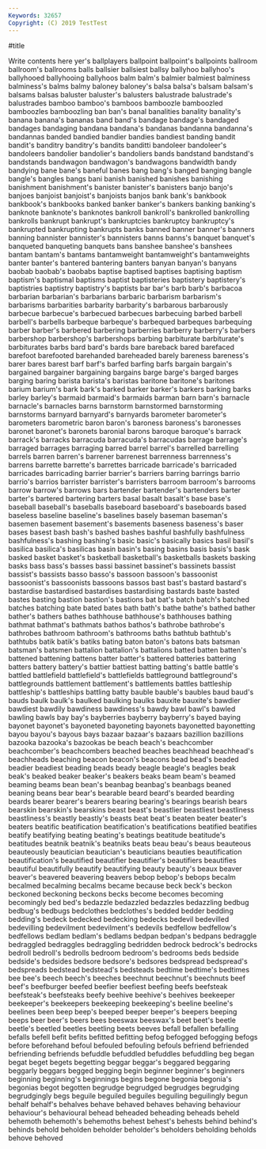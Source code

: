 ```yaml
---
Keywords: 32657
Copyright: (C) 2019 TestTest
---
```


#title

Write contents here
yer's ballplayers ballpoint ballpoint's ballpoints ballroom
ballroom's ballrooms balls ballsier ballsiest ballsy ballyhoo ballyhoo's ballyhooed ballyhooing
ballyhoos balm balm's balmier balmiest balminess balminess's balms balmy baloney
baloney's balsa balsa's balsam balsam's balsams balsas baluster baluster's balusters
balustrade balustrade's balustrades bamboo bamboo's bamboos bamboozle bamboozled bamboozles bamboozling
ban ban's banal banalities banality banality's banana banana's bananas band
band's bandage bandage's bandaged bandages bandaging bandana bandana's bandanas bandanna
bandanna's bandannas banded bandied bandier bandies bandiest banding bandit bandit's
banditry banditry's bandits banditti bandoleer bandoleer's bandoleers bandolier bandolier's bandoliers
bands bandstand bandstand's bandstands bandwagon bandwagon's bandwagons bandwidth bandy bandying
bane bane's baneful banes bang bang's banged banging bangle bangle's
bangles bangs bani banish banished banishes banishing banishment banishment's banister
banister's banisters banjo banjo's banjoes banjoist banjoist's banjoists banjos bank
bank's bankbook bankbook's bankbooks banked banker banker's bankers banking banking's
banknote banknote's banknotes bankroll bankroll's bankrolled bankrolling bankrolls bankrupt bankrupt's
bankruptcies bankruptcy bankruptcy's bankrupted bankrupting bankrupts banks banned banner banner's
banners banning bannister bannister's bannisters banns banns's banquet banquet's banqueted
banqueting banquets bans banshee banshee's banshees bantam bantam's bantams bantamweight
bantamweight's bantamweights banter banter's bantered bantering banters banyan banyan's banyans
baobab baobab's baobabs baptise baptised baptises baptising baptism baptism's baptismal
baptisms baptist baptisteries baptistery baptistery's baptistries baptistry baptistry's baptists bar
bar's barb barb's barbacoa barbarian barbarian's barbarians barbaric barbarism barbarism's
barbarisms barbarities barbarity barbarity's barbarous barbarously barbecue barbecue's barbecued barbecues
barbecuing barbed barbell barbell's barbells barbeque barbeque's barbequed barbeques barbequing
barber barber's barbered barbering barberries barberry barberry's barbers barbershop barbershop's
barbershops barbing barbiturate barbiturate's barbiturates barbs bard bard's bards bare
bareback bared barefaced barefoot barefooted barehanded bareheaded barely bareness bareness's
barer bares barest barf barf's barfed barfing barfs bargain bargain's
bargained bargainer bargaining bargains barge barge's barged barges barging baring
barista barista's baristas baritone baritone's baritones barium barium's bark bark's
barked barker barker's barkers barking barks barley barley's barmaid barmaid's
barmaids barman barn barn's barnacle barnacle's barnacles barns barnstorm barnstormed
barnstorming barnstorms barnyard barnyard's barnyards barometer barometer's barometers barometric baron
baron's baroness baroness's baronesses baronet baronet's baronets baronial barons baroque
baroque's barrack barrack's barracks barracuda barracuda's barracudas barrage barrage's barraged
barrages barraging barred barrel barrel's barrelled barrelling barrels barren barren's
barrener barrenest barrenness barrenness's barrens barrette barrette's barrettes barricade barricade's
barricaded barricades barricading barrier barrier's barriers barring barrings barrio barrio's
barrios barrister barrister's barristers barroom barroom's barrooms barrow barrow's barrows
bars bartender bartender's bartenders barter barter's bartered bartering barters basal
basalt basalt's base base's baseball baseball's baseballs baseboard baseboard's baseboards
based baseless baseline baseline's baselines basely baseman baseman's basemen basement
basement's basements baseness baseness's baser bases basest bash bash's bashed
bashes bashful bashfully bashfulness bashfulness's bashing bashing's basic basic's basically
basics basil basil's basilica basilica's basilicas basin basin's basing basins
basis basis's bask basked basket basket's basketball basketball's basketballs baskets
basking basks bass bass's basses bassi bassinet bassinet's bassinets bassist
bassist's bassists basso basso's bassoon bassoon's bassoonist bassoonist's bassoonists bassoons
bassos bast bast's bastard bastard's bastardise bastardised bastardises bastardising bastards
baste basted bastes basting bastion bastion's bastions bat bat's batch
batch's batched batches batching bate bated bates bath bath's bathe
bathe's bathed bather bather's bathers bathes bathhouse bathhouse's bathhouses bathing
bathmat bathmat's bathmats bathos bathos's bathrobe bathrobe's bathrobes bathroom bathroom's
bathrooms baths bathtub bathtub's bathtubs batik batik's batiks bating baton
baton's batons bats batsman batsman's batsmen battalion battalion's battalions batted
batten batten's battened battening battens batter batter's battered batteries battering
batters battery battery's battier battiest batting batting's battle battle's battled
battlefield battlefield's battlefields battleground battleground's battlegrounds battlement battlement's battlements battles
battleship battleship's battleships battling batty bauble bauble's baubles baud baud's
bauds baulk baulk's baulked baulking baulks bauxite bauxite's bawdier bawdiest
bawdily bawdiness bawdiness's bawdy bawl bawl's bawled bawling bawls bay
bay's bayberries bayberry bayberry's bayed baying bayonet bayonet's bayoneted bayoneting
bayonets bayonetted bayonetting bayou bayou's bayous bays bazaar bazaar's bazaars
bazillion bazillions bazooka bazooka's bazookas be beach beach's beachcomber beachcomber's
beachcombers beached beaches beachhead beachhead's beachheads beaching beacon beacon's beacons
bead bead's beaded beadier beadiest beading beads beady beagle beagle's
beagles beak beak's beaked beaker beaker's beakers beaks beam beam's
beamed beaming beams bean bean's beanbag beanbag's beanbags beaned beaning
beans bear bear's bearable beard beard's bearded bearding beards bearer
bearer's bearers bearing bearing's bearings bearish bears bearskin bearskin's bearskins
beast beast's beastlier beastliest beastliness beastliness's beastly beastly's beasts beat
beat's beaten beater beater's beaters beatific beatification beatification's beatifications beatified
beatifies beatify beatifying beating beating's beatings beatitude beatitude's beatitudes beatnik
beatnik's beatniks beats beau beau's beaus beauteous beauteously beautician beautician's
beauticians beauties beautification beautification's beautified beautifier beautifier's beautifiers beautifies beautiful
beautifully beautify beautifying beauty beauty's beaux beaver beaver's beavered beavering
beavers bebop bebop's bebops becalm becalmed becalming becalms became because
beck beck's beckon beckoned beckoning beckons becks become becomes becoming
becomingly bed bed's bedazzle bedazzled bedazzles bedazzling bedbug bedbug's bedbugs
bedclothes bedclothes's bedded bedder bedding bedding's bedeck bedecked bedecking bedecks
bedevil bedevilled bedevilling bedevilment bedevilment's bedevils bedfellow bedfellow's bedfellows bedlam
bedlam's bedlams bedpan bedpan's bedpans bedraggle bedraggled bedraggles bedraggling bedridden
bedrock bedrock's bedrocks bedroll bedroll's bedrolls bedroom bedroom's bedrooms beds
bedside bedside's bedsides bedsore bedsore's bedsores bedspread bedspread's bedspreads bedstead
bedstead's bedsteads bedtime bedtime's bedtimes bee bee's beech beech's beeches
beechnut beechnut's beechnuts beef beef's beefburger beefed beefier beefiest beefing
beefs beefsteak beefsteak's beefsteaks beefy beehive beehive's beehives beekeeper beekeeper's
beekeepers beekeeping beekeeping's beeline beeline's beelines been beep beep's beeped
beeper beeper's beepers beeping beeps beer beer's beers bees beeswax
beeswax's beet beet's beetle beetle's beetled beetles beetling beets beeves
befall befallen befalling befalls befell befit befits befitted befitting befog
befogged befogging befogs before beforehand befoul befouled befouling befouls befriend
befriended befriending befriends befuddle befuddled befuddles befuddling beg began begat
beget begets begetting beggar beggar's beggared beggaring beggarly beggars begged
begging begin beginner beginner's beginners beginning beginning's beginnings begins begone
begonia begonia's begonias begot begotten begrudge begrudged begrudges begrudging begrudgingly
begs beguile beguiled beguiles beguiling beguilingly begun behalf behalf's behalves
behave behaved behaves behaving behaviour behaviour's behavioural behead beheaded beheading
beheads beheld behemoth behemoth's behemoths behest behest's behests behind behind's
behinds behold beholden beholder beholder's beholders beholding beholds behove behoved
